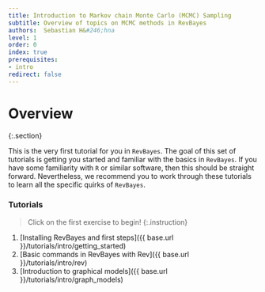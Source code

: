 ```yaml
---
title: Introduction to Markov chain Monte Carlo (MCMC) Sampling
subtitle: Overview of topics on MCMC methods in RevBayes
authors:  Sebastian H&#246;hna
level: 1
order: 0
index: true
prerequisites:
- intro
redirect: false
---
```


Overview
========
{:.section}

This is the very first tutorial for you in `RevBayes`. The goal of this set of tutorials is 
getting you started and familiar with the basics in `RevBayes`. If you have some familiarity 
with `R` or similar software, then this should be straight forward. Nevertheless, we recommend
you to work through these tutorials to learn all the specific quirks of `RevBayes`.



### Tutorials

>Click on the first exercise to begin!
{:.instruction}

1. [Installing RevBayes and first steps]({{ base.url }}/tutorials/intro/getting_started)
2. [Basic commands in RevBayes with Rev]({{ base.url }}/tutorials/intro/rev)
3. [Introduction to graphical models]({{ base.url }}/tutorials/intro/graph_models)

